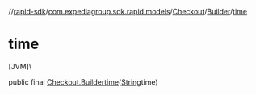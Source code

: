 //[rapid-sdk](../../../../index.md)/[com.expediagroup.sdk.rapid.models](../../index.md)/[Checkout](../index.md)/[Builder](index.md)/[time](time.md)

# time

[JVM]\

public final [Checkout.Builder](index.md)[time](time.md)([String](https://docs.oracle.com/javase/8/docs/api/java/lang/String.html)time)
